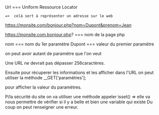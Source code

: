 Url === Uniform Ressource Locator

    =>  celà sert à représenter un adresse sur le web


https://monsite.com/bonjour.php?nom=Dupont&prenom=Jean


https://monsite.com.bonjour.php? === nom de la page php


nom === nom du 1er paramètre
Dupont === valeur du premier paramètre

on peut avoir autant de paramètre que l'on veut

Une URL ne devrait pas dépasser 256caractères.

Ensuite pour récuperer les informations et les afficher dans l'URL on peut utiliser la méthode __GET['paramètres'];


pour afficher la valeur du paramètres.


P/la sécurité du site on va utiliser une méthode appeler isset()
    => elle va nous permettre de vérifier si il y a belle et bien une variable qui existe
    Du coup on peut renseigner une erreur.
    